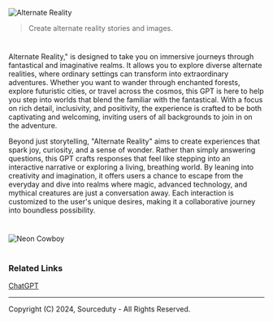 ![Alternate Reality](https://github.com/user-attachments/assets/6ad5be7b-3c8c-456f-b402-62a2edccf36e)

> Create alternate reality stories and images.
#

Alternate Reality," is designed to take you on immersive journeys through fantastical and imaginative realms. It allows you to explore diverse alternate realities, where ordinary settings can transform into extraordinary adventures. Whether you want to wander through enchanted forests, explore futuristic cities, or travel across the cosmos, this GPT is here to help you step into worlds that blend the familiar with the fantastical. With a focus on rich detail, inclusivity, and positivity, the experience is crafted to be both captivating and welcoming, inviting users of all backgrounds to join in on the adventure.

Beyond just storytelling, "Alternate Reality" aims to create experiences that spark joy, curiosity, and a sense of wonder. Rather than simply answering questions, this GPT crafts responses that feel like stepping into an interactive narrative or exploring a living, breathing world. By leaning into creativity and imagination, it offers users a chance to escape from the everyday and dive into realms where magic, advanced technology, and mythical creatures are just a conversation away. Each interaction is customized to the user's unique desires, making it a collaborative journey into boundless possibility.

#
![Neon Cowboy](https://github.com/user-attachments/assets/4aa7dc17-4b5d-466a-bd66-f8284d99f792)

#
### Related Links

[ChatGPT](https://github.com/sourceduty/ChatGPT)

***
Copyright (C) 2024, Sourceduty - All Rights Reserved.
